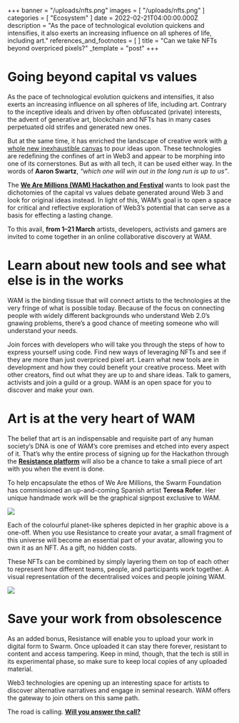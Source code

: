 +++
banner = "/uploads/nfts.png"
images = [ "/uploads/nfts.png" ]
categories = [ "Ecosystem" ]
date = 2022-02-21T04:00:00.000Z
description = "As the pace of technological evolution quickens and intensifies, it also exerts an increasing influence on all spheres of life, including art."
references_and_footnotes = [ ]
title = "Can we take NFTs beyond overpriced pixels?"
_template = "post"
+++

# Going beyond capital vs values

As the pace of technological evolution quickens and intensifies, it also exerts an increasing influence on all spheres of life, including art. Contrary to the inceptive ideals and driven by often obfuscated (private) interests, the advent of generative art, blockchain and NFTs has in many cases perpetuated old strifes and generated new ones.

But at the same time, it has enriched the landscape of creative work with [a whole new inexhaustible canvas](https://twitter.com/punk6529/status/1424127515476598796) to pour ideas upon. These technologies are redefining the confines of art in Web3 and appear to be morphing into one of its cornerstones. But as with all tech, it can be used either way. In the words of **Aaron Swartz**, _“which one will win out in the long run is up to us”_.

The [**We Are Millions (WAM) Hackathon and Festival**](https://www.wearemillions.online/) wants to look past the dichotomies of the capital vs values debate generated around Web 3 and look for original ideas instead. In light of this, WAM’s goal is to open a space for critical and reflective exploration of Web3’s potential that can serve as a basis for effecting a lasting change.

To this avail, **from 1–21 March** artists, developers, activists and gamers are invited to come together in an online collaborative discovery at WAM.

# Learn about new tools and see what else is in the works

WAM is the binding tissue that will connect artists to the technologies at the very fringe of what is possible today. Because of the focus on connecting people with widely different backgrounds who understand Web 2.0’s gnawing problems, there’s a good chance of meeting someone who will understand your needs.

Join forces with developers who will take you through the steps of how to express yourself using code. Find new ways of leveraging NFTs and see if they are more than just overpriced pixel art. Learn what new tools are in development and how they could benefit your creative process. Meet with other creators, find out what they are up to and share ideas. Talk to gamers, activists and join a guild or a group. WAM is an open space for you to discover and make your own.

# Art is at the very heart of WAM

The belief that art is an indispensable and requisite part of any human society’s DNA is one of WAM’s core premises and etched into every aspect of it. That’s why the entire process of signing up for the Hackathon through the [**Resistance platform**](https://medium.com/ethereum-swarm/come-to-wam-and-join-the-resistance-nft-game-a77edb026f0) will also be a chance to take a small piece of art with you when the event is done.

To help encapsulate the ethos of We Are Millions, the Swarm Foundation has commissioned an up-and-coming Spanish artist **Teresa Rofer**. Her unique handmade work will be the graphical signpost exclusive to WAM.

![](/uploads/1-6.webp)

Each of the colourful planet-like spheres depicted in her graphic above is a one-off. When you use Resistance to create your avatar, a small fragment of this universe will become an essential part of your avatar, allowing you to own it as an NFT. As a gift, no hidden costs.

These NFTs can be combined by simply layering them on top of each other to represent how different teams, people, and participants work together. A visual representation of the decentralised voices and people joining WAM.

![](/uploads/2-2.webp)

# Save your work from obsolescence

As an added bonus, Resistance will enable you to upload your work in digital form to Swarm. Once uploaded it can stay there forever, resistant to content and access tampering. Keep in mind, though, that the tech is still in its experimental phase, so make sure to keep local copies of any uploaded material.

Web3 technologies are opening up an interesting space for artists to discover alternative narratives and engage in seminal research. WAM offers the gateway to join others on this same path.

The road is calling. [**Will you answer the call?**](https://www.wearemillions.online/)
